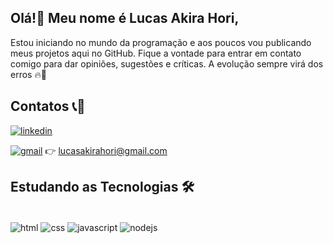 ## Olá!👋 Meu nome é Lucas Akira Hori,
Estou iniciando no mundo da programação e aos poucos vou publicando meus projetos aqui no GitHub.
Fique a vontade para entrar em contato comigo para dar opiniões, sugestões e críticas. A evolução sempre virá dos erros 🔥🙌

## Contatos 📞📧

[![linkedin](https://img.shields.io/badge/LinkedIn-0077B5?style=for-the-badge&logo=linkedin&logoColor=white)](https://www.linkedin.com/in/lucas-akira-hori-551048154/)

[![gmail](https://img.shields.io/badge/Gmail-D14836?style=for-the-badge&logo=gmail&logoColor=white)]()  👉 lucasakirahori@gmail.com

## Estudando as Tecnologias 🛠️
<div style="display: inline_block"><br/>
    <img align="center" alt="html" src="https://img.shields.io/badge/HTML5-E34F26?style=for-the-badge&logo=html5&logoColor=white" />
    <img align="center" alt="css" src="https://img.shields.io/badge/CSS3-1572B6?style=for-the-badge&logo=css3&logoColor=white" />
    <img align="center" alt="javascript" src="https://img.shields.io/badge/JavaScript-F7DF1E?style=for-the-badge&logo=javascript&logoColor=black" />
    <img align="center" alt="nodejs" src="https://img.shields.io/badge/Node.js-43853D?style=for-the-badge&logo=node.js&logoColor=white" />
</div><br/>


